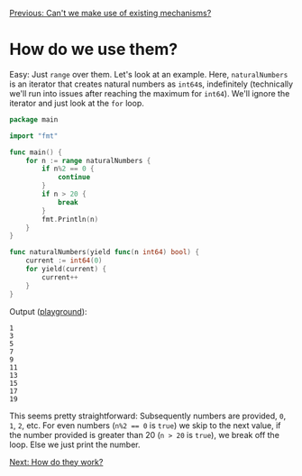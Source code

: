 [Previous: Can't we make use of existing mechanisms?](./03_04_conclusion.md)

# How do we use them?

Easy: Just `range` over them. Let's look at an example. Here, `naturalNumbers` is an iterator that creates natural numbers as `int64`s, indefinitely (technically we'll run into issues after reaching the maximum for `int64`). We'll ignore the iterator and just look at the `for` loop.

```go
package main

import "fmt"

func main() {
	for n := range naturalNumbers {
		if n%2 == 0 {
			continue
		}
		if n > 20 {
			break
		}
		fmt.Println(n)
	}
}

func naturalNumbers(yield func(n int64) bool) {
	current := int64(0)
	for yield(current) {
		current++
	}
}
```

Output ([playground](https://go.dev/play/p/edkSAFC0aJA)):
```
1
3
5
7
9
11
13
15
17
19
```

This seems pretty straightforward: Subsequently numbers are provided, `0`, `1`, `2`, etc. For even numbers (`n%2 == 0` is `true`) we skip to the next value, if the number provided is greater than 20 (`n > 20` is `true`), we break off the loop. Else we just print the number.

[Next: How do they work?](./05.md)
